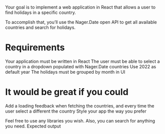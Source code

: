 Your goal is to implement a web application in React that allows a user to find holidays in a specific country.

To accomplish that, you’ll use the Nager.Date open API to get all available countries and search for holidays.

# Requirements

Your application must be written in React
The user must be able to select a country in a dropdown populated with Nager.Date countries
Use 2022 as default year
The holidays must be grouped by month in UI

# It would be great if you could

Add a loading feedback when fetching the countries, and every time the user select a different the country
Style your app the way you prefer

Feel free to use any libraries you wish. Also, you can search for anything you need.
Expected output
